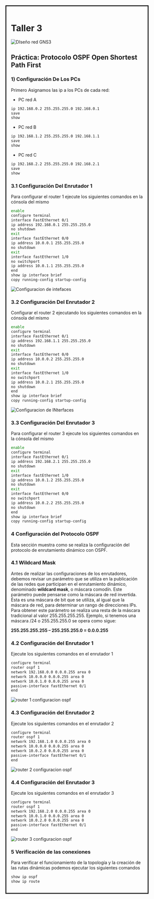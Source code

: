 
<div style=";border:solid; margin:20px; padding:3%">


<h1> Taller 3 </h1>

![DIseño red GNS3](vx_images/570650926595910.png)

<h2>Práctica: Protocolo OSPF Open Shortest Path First</h2>

<h3>1) Configuración De Los PCs</h3>

Primero Asignamos las ip a los PCs de cada red:

* PC red A

```bash
ip 192.168.0.2 255.255.255.0 192.168.0.1
save 
show
```
* PC red B

```bash
ip 192.168.1.2 255.255.255.0 192.168.1.1
save 
show
```
* PC red C

```bash
ip 192.168.2.2 255.255.255.0 192.168.2.1
save 
show
```

<h3>3.1 Configuración Del Enrutador 1</h3>

Para configurar el router 1 ejecute los siguientes comandos en la cónsola del mismo

```bash
enable
configure terminal
interface FastEthernet 0/1
ip address 192.168.0.1 255.255.255.0
no shutdown
exit
interface fastEthernet 0/0
ip address 10.0.0.1 255.255.255.0
no shutdown
exit
interface fastEthernet 1/0
no switchport
ip address 10.0.1.1 255.255.255.0
end
show ip interface brief
copy running-config startup-config
```
![Configuracion de intefaces](vx_images/261693818288498.png)

<h3>3.2 Configuración Del Enrutador 2</h3>

Configurar el router 2 ejecutando los siguientes comandos en la cónsola del mismo

```bash
enable
configure terminal
interface FastEthernet 0/1
ip address 192.168.1.1 255.255.255.0
no shutdown
exit
interface fastEthernet 0/0
ip address 10.0.0.2 255.255.255.0
no shutdown
exit
interface fastEthernet 1/0
no switchport
ip address 10.0.2.1 255.255.255.0
no shutdown
end
show ip interface brief
copy running-config startup-config
```

![Configuracion de INterfaces](vx_images/526274400846021.png)

<h3>3.3 Configuración Del Enrutador 3</h3>

Para configurar el router 3 ejecute los siguientes comandos en la cónsola del mismo

```bash
enable
configure terminal
interface FastEthernet 0/1
ip address 192.168.2.1 255.255.255.0
no shutdown
exit
interface fastEthernet 1/0
ip address 10.0.1.2 255.255.255.0
no shutdown
exit
interface fastEthernet 0/0
no switchport
ip address 10.0.2.2 255.255.255.0
no shutdown
end
show ip interface brief
copy running-config startup-config
```


<h3>4 Configuración del Protocolo OSPF</h3>

Esta sección muestra como se realiza la configuración del protocolo de enrutamiento dinámico con OSPF.

<h3>4.1 Wildcard Mask</h3>


Antes de realizar las configuraciones de los enrutadores, debemos revisar un parámetro que se utiliza en la publicación de las redes que participan en el enrutamiento dinámico, denominado <strong>wildcard mask</strong>, o máscara comodín. Este parámetro puede pensarse como la máscara de red invertida. Ésta es una máscara de bit que se utiliza, al igual que la máscara de red, para determinar un rango de direcciones IPs. Para obtener este parámetro se realiza una resta de la máscara tradicional al valor 255.255.255.255. Ejemplo, si tenemos una máscara /24 o 255.255.255.0 se opera como sigue:

<strong>255.255.255.255 – 255.255.255.0 = 0.0.0.255</strong>

<h3>4.2 Configuración del Enrutador 1</h3>

Ejecute los siguientes comandos en el enrutador 1

```bash
configure terminal
router ospf 1
network 192.168.0.0 0.0.0.255 area 0
network 10.0.0.0 0.0.0.255 area 0
network 10.0.1.0 0.0.0.255 area 0
passive-interface fastEthernet 0/1
end
```
![router 1 configuracion ospf](vx_images/539036709635113.png)


<h3>4.3 Configuración del Enrutador 2</h3>

Ejecute los siguientes comandos en el enrutador 2

```bash
configure terminal
router ospf 1
network 192.168.1.0 0.0.0.255 area 0
network 10.0.0.0 0.0.0.255 area 0
network 10.0.2.0 0.0.0.255 area 0
passive-interface fastEthernet 0/1
end
```
![router 2 configuracion ospf](vx_images/572187732960864.png)


<h3>4.4 Configuración del Enrutador 3</h3>

Ejecute los siguientes comandos en el enrutador 3


```bash
configure terminal
router ospf 1
network 192.168.2.0 0.0.0.255 area 0
network 10.0.1.0 0.0.0.255 area 0
network 10.0.2.0 0.0.0.255 area 0
passive-interface fastEthernet 0/1
end
```

![router 3 configuracion ospf](vx_images/465382197909268.png)


<h3>5 Verificación de las conexiones</h3>
Para verificar el funcionamiento de la topología y la creación de las rutas dinámicas podemos ejecutar los siguientes comandos


```bash
show ip ospf
show ip route
```

</div>